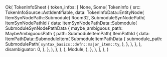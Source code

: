 Ok(
    TokenInfoSheet {
        token_infos: [
            None,
            Some(
                TokenInfo {
                    src: TokenInfoSource::AstIdentifiable,
                    data: TokenInfoData::EntityNode(
                        ItemSynNodePath::Submodule(
                            Room32,
                            SubmoduleSynNodePath(
                                ItemSynNodePathId {
                                    data: ItemSynNodePathData::Submodule(
                                        SubmoduleSynNodePathData {
                                            maybe_ambiguous_path: MaybeAmbiguousPath {
                                                path: SubmoduleItemPath(
                                                    ItemPathId {
                                                        data: ItemPathData::SubmoduleItem(
                                                            SubmoduleItemPathData {
                                                                submodule_path: SubmodulePath(
                                                                    `syntax_basics::defn::major_item::ty`,
                                                                ),
                                                            },
                                                        ),
                                                    },
                                                ),
                                                disambiguator: 0,
                                            },
                                        },
                                    ),
                                },
                            ),
                        ),
                        Module,
                    ),
                },
            ),
        ],
    },
)